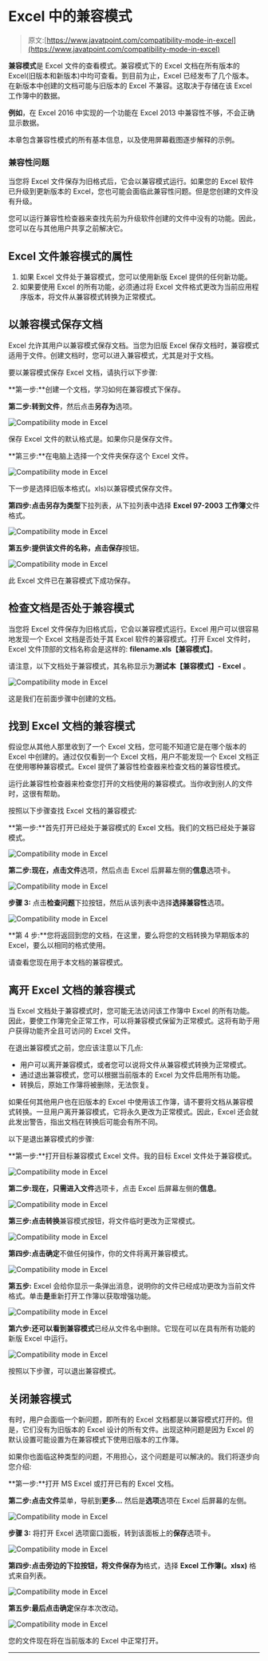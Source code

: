 # Excel 中的兼容模式

> 原文:[https://www.javatpoint.com/compatibility-mode-in-excel](https://www.javatpoint.com/compatibility-mode-in-excel)

**兼容模式**是 Excel 文件的查看模式。兼容模式下的 Excel 文档在所有版本的 Excel(旧版本和新版本)中均可查看。到目前为止，Excel 已经发布了几个版本。在新版本中创建的文档可能与旧版本的 Excel 不兼容。这取决于存储在该 Excel 工作簿中的数据。

**例如**，在 Excel 2016 中实现的一个功能在 Excel 2013 中兼容性不够，不会正确显示数据。

本章包含兼容性模式的所有基本信息，以及使用屏幕截图逐步解释的示例。

### 兼容性问题

当您将 Excel 文件保存为旧格式后，它会以兼容模式运行。如果您的 Excel 软件已升级到更新版本的 Excel，您也可能会面临此兼容性问题。但是您创建的文件没有升级。

您可以运行兼容性检查器来查找先前为升级软件创建的文件中没有的功能。因此，您可以在与其他用户共享之前解决它。

## Excel 文件兼容模式的属性

1.  如果 Excel 文件处于兼容模式，您可以使用新版 Excel 提供的任何新功能。
2.  如果要使用 Excel 的所有功能，必须通过将 Excel 文件格式更改为当前应用程序版本，将文件从兼容模式转换为正常模式。

## 以兼容模式保存文档

Excel 允许其用户以兼容模式保存文档。当您为旧版 Excel 保存文档时，兼容模式适用于文件。创建文档时，您可以进入兼容模式，尤其是对于文档。

要以兼容模式保存 Excel 文档，请执行以下步骤:

**第一步:**创建一个文档，学习如何在兼容模式下保存。

**第二步:**转到**文件**，然后点击**另存为**选项。

![Compatibility mode in Excel](img/f6eeeb2b3f43d01de549628d2c748a82.png)

保存 Excel 文件的默认格式是。如果你只是保存文件。

**第三步:**在电脑上选择一个文件夹保存这个 Excel 文件。

![Compatibility mode in Excel](img/562e1b0d73211ed9b8f19902d1e71da6.png)

下一步是选择旧版本格式(。xls)以兼容模式保存文件。

**第四步:**点击**另存为类型**下拉列表，从下拉列表中选择 **Excel 97-2003 工作簿**文件格式。

![Compatibility mode in Excel](img/8af03fb2995b3938003d52827cbe401b.png)

**第五步:**提供该文件的名称，点击**保存**按钮。

![Compatibility mode in Excel](img/cf867003a1bbbc6eba511eb6a891ba2b.png)

此 Excel 文件已在兼容模式下成功保存。

## 检查文档是否处于兼容模式

当您将 Excel 文件保存为旧格式后，它会以兼容模式运行。Excel 用户可以很容易地发现一个 Excel 文档是否处于其 Excel 软件的兼容模式。打开 Excel 文件时，Excel 文件顶部的文档名称会是这样的: **filename.xls【兼容模式】**。

请注意，以下文档处于兼容模式，其名称显示为**测试本【兼容模式】- Excel** 。

![Compatibility mode in Excel](img/53e3ee283297faa28975b33c5a239b16.png)

这是我们在前面步骤中创建的文档。

## 找到 Excel 文档的兼容模式

假设您从其他人那里收到了一个 Excel 文档，您可能不知道它是在哪个版本的 Excel 中创建的。通过仅仅看到一个 Excel 文档，用户不能发现一个 Excel 文档正在使用哪种兼容模式。Excel 提供了兼容性检查器来检查文档的兼容性模式。

运行此兼容性检查器来检查您打开的文档使用的兼容模式。当你收到别人的文件时，这很有帮助。

按照以下步骤查找 Excel 文档的兼容模式:

**第一步:**首先打开已经处于兼容模式的 Excel 文档。我们的文档已经处于兼容模式。

![Compatibility mode in Excel](img/9c18e9a52f2a0936f2b8a4fb145f7846.png)

**第二步:**现在，点击**文件**选项，然后点击 Excel 后屏幕左侧的**信息**选项卡。

![Compatibility mode in Excel](img/8cbfe2ea142e64376cbe24793c30ee29.png)

**步骤 3:** 点击**检查问题**下拉按钮，然后从该列表中选择**选择兼容性**选项。

![Compatibility mode in Excel](img/3104a4d64730408eac00d0ce9b088b07.png)

**第 4 步:**您将返回到您的文档，在这里，要么将您的文档转换为早期版本的 Excel，要么以相同的格式使用。

请查看您现在用于本文档的兼容模式。

## 离开 Excel 文档的兼容模式

当 Excel 文档处于兼容模式时，您可能无法访问该工作簿中 Excel 的所有功能。因此，要使工作簿完全正常工作，可以将兼容模式保留为正常模式。这将有助于用户获得功能齐全且可访问的 Excel 文件。

在退出兼容模式之前，您应该注意以下几点:

*   用户可以离开兼容模式，或者您可以说将文件从兼容模式转换为正常模式。
*   通过退出兼容模式，您可以根据当前版本的 Excel 为文件启用所有功能。
*   转换后，原始工作簿将被删除，无法恢复。

如果任何其他用户也在旧版本的 Excel 中使用该工作簿，请不要将文档从兼容模式转换。一旦用户离开兼容模式，它将永久更改为正常模式。因此，Excel 还会就此发出警告，指出文档在转换后可能会有所不同。

以下是退出兼容模式的步骤:

**第一步:**打开目标兼容模式 Excel 文件。我的目标 Excel 文件处于兼容模式。

![Compatibility mode in Excel](img/e62ad1cd4aaa1cbe875f05a9bced2b1c.png)

**第二步:**现在，只需进入**文件**选项卡，点击 Excel 后屏幕左侧的**信息**。

![Compatibility mode in Excel](img/a121aa308b363a45046c0f7fe53ff365.png)

**第三步:**点击**转换**兼容模式按钮，将文件临时更改为正常模式。

![Compatibility mode in Excel](img/b52e628978a1b473a6d40c8d118a11ed.png)

**第四步:**点击**确定**不做任何操作，你的文件将离开兼容模式。

![Compatibility mode in Excel](img/a6599a8b07bc1ac53cbeb7d1f91a3e9f.png)

**第五步:** Excel 会给你显示一条弹出消息，说明你的文件已经成功更改为当前文件格式。单击**是**重新打开工作簿以获取增强功能。

![Compatibility mode in Excel](img/58c994efed0ceecf2f949db0b49d4fe9.png)

**第六步:**还可以看到**兼容模式**已经从文件名中删除。它现在可以在具有所有功能的新版 Excel 中运行。

![Compatibility mode in Excel](img/9c22e360c00bbc07d6ad913db838f2ac.png)

按照以下步骤，可以退出兼容模式。

## 关闭兼容模式

有时，用户会面临一个新问题，即所有的 Excel 文档都是以兼容模式打开的。但是，它们没有为旧版本的 Excel 设计的所有文件。出现这种问题是因为 Excel 的默认设置可能设置为在兼容模式下使用旧版本的工作簿。

如果你也面临这种类型的问题，不用担心，这个问题是可以解决的。我们将逐步向您介绍:

**第一步:**打开 MS Excel 或打开已有的 Excel 文档。

**第二步:**点击**文件**菜单，导航到**更多…** 然后是**选项**选项在 Excel 后屏幕的左侧。

![Compatibility mode in Excel](img/b9ebae1c87fb5d6922574491b883af77.png)

**步骤 3:** 将打开 Excel 选项窗口面板，转到该面板上的**保存**选项卡。

![Compatibility mode in Excel](img/c056ad7408560c91f47fa0d5e34199d1.png)

**第四步:**点击**旁边的下拉按钮，将文件保存为**格式，选择 **Excel 工作簿(。xlsx)** 格式来自列表。

![Compatibility mode in Excel](img/eaac44e22363ff100a380913bacdb86d.png)

**第五步:**最后点击**确定**保存本次改动。

![Compatibility mode in Excel](img/0ef3d141479e53d207288787605a8b06.png)

您的文件现在将在当前版本的 Excel 中正常打开。

* * *